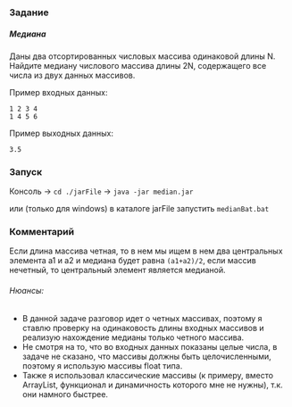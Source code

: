 ### Задание
##### Медиана
Даны два отсортированных числовых массива одинаковой длины N. Найдите медиану числового массива длины 2N, содержащего все числа из двух данных массивов.

Пример входных данных:
```
1 2 3 4
1 4 5 6
```

Пример выходных данных:
```
3.5
```
### Запуск
Консоль -> ```cd ./jarFile``` -> ```java -jar median.jar``` 

или (только для windows) в каталоге jarFile запустить ```medianBat.bat```
### Комментарий

Если длина массива четная, то в нем мы ищем в нем два центральных элемента a1 и a2 и медиана будет равна ```(a1+a2)/2```, если массив нечетный, то центральный элемент является медианой.
###### Нюансы:
- В данной задаче разговор идет о четных массивах, поэтому я ставлю проверку на одинаковость длины входных массивов и реализую нахождение медианы только четного массива.
- Не смотря на то, что во входных данных показаны целые числа, в задаче не сказано, что массивы должны быть целочисленными, поэтому я использую массивы float типа.
- Также я использовал классические массивы (к примеру, вместо ArrayList, функционал и динамичность которого мне не нужны), т.к. они намного быстрее.

